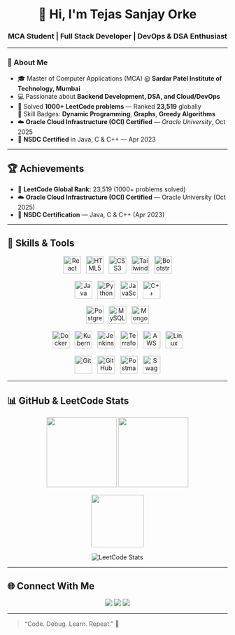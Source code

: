 <h1 align="center">👋 Hi, I'm Tejas Sanjay Orke</h1>
<h3 align="center">MCA Student | Full Stack Developer | DevOps & DSA Enthusiast</h3>

---

### 🧠 About Me
- 🎓 Master of Computer Applications (MCA) @ **Sardar Patel Institute of Technology, Mumbai**
- 💻 Passionate about **Backend Development, DSA, and Cloud/DevOps**
- 🧩 Solved **1000+ LeetCode problems** — Ranked **23,519** globally  
  🥇 Skill Badges: **Dynamic Programming**, **Graphs**, **Greedy Algorithms**
- ☁️ **Oracle Cloud Infrastructure (OCI) Certified** — *Oracle University*, Oct 2025  
- 💼 **NSDC Certified** in Java, C & C++ — Apr 2023

---

## 🏆 Achievements
- 🥇 **LeetCode Global Rank:** 23,519 (1000+ problems solved)
- ☁️ **Oracle Cloud Infrastructure (OCI) Certified** — Oracle University (Oct 2025)
- 💼 **NSDC Certification** — Java, C & C++ (Apr 2023)

---

## 🧰 Skills & Tools

<p align="center">
  <!-- Frontend -->
  <img src="https://raw.githubusercontent.com/TejasOrke/TejasOrke/main/assets/icons/react-original.svg" height="40" alt="React" title="React.js" /> &nbsp;
  <img src="https://raw.githubusercontent.com/TejasOrke/TejasOrke/main/assets/icons/html5-original.svg" height="40" alt="HTML5" title="HTML5" /> &nbsp;
  <img src="https://raw.githubusercontent.com/TejasOrke/TejasOrke/main/assets/icons/css3-original.svg" height="40" alt="CSS3" title="CSS3" /> &nbsp;
  <img src="https://raw.githubusercontent.com/TejasOrke/TejasOrke/main/assets/icons/tailwindcss-plain.svg" height="40" alt="Tailwind CSS" title="Tailwind CSS" /> &nbsp;
  <img src="https://raw.githubusercontent.com/TejasOrke/TejasOrke/main/assets/icons/bootstrap-plain.svg" height="40" alt="Bootstrap" title="Bootstrap" />
</p>

<p align="center">
  <!-- Programming Languages -->
  <img src="https://raw.githubusercontent.com/TejasOrke/TejasOrke/main/assets/icons/java-original.svg" height="40" alt="Java" title="Java" /> &nbsp;
  <img src="https://raw.githubusercontent.com/TejasOrke/TejasOrke/main/assets/icons/python-original.svg" height="40" alt="Python" title="Python" /> &nbsp;
  <img src="https://raw.githubusercontent.com/TejasOrke/TejasOrke/main/assets/icons/javascript-original.svg" height="40" alt="JavaScript" title="JavaScript" /> &nbsp;
  <img src="https://raw.githubusercontent.com/TejasOrke/TejasOrke/main/assets/icons/cplusplus-original.svg" height="40" alt="C++" title="C++" />
</p>

<p align="center">
  <!-- Databases -->
  <img src="https://raw.githubusercontent.com/TejasOrke/TejasOrke/main/assets/icons/postgresql-original.svg" height="40" alt="PostgreSQL" title="PostgreSQL" /> &nbsp;
  <img src="https://raw.githubusercontent.com/TejasOrke/TejasOrke/main/assets/icons/mysql-original.svg" height="40" alt="MySQL" title="MySQL" /> &nbsp;
  <img src="https://raw.githubusercontent.com/TejasOrke/TejasOrke/main/assets/icons/mongodb-original.svg" height="40" alt="MongoDB" title="MongoDB" />
</p>

<p align="center">
  <!-- DevOps & Cloud -->
  <img src="https://raw.githubusercontent.com/TejasOrke/TejasOrke/main/assets/icons/docker-original.svg" height="40" alt="Docker" title="Docker" /> &nbsp;
  <img src="https://raw.githubusercontent.com/TejasOrke/TejasOrke/main/assets/icons/kubernetes-plain.svg" height="40" alt="Kubernetes" title="Kubernetes" /> &nbsp;
  <img src="https://raw.githubusercontent.com/TejasOrke/TejasOrke/main/assets/icons/jenkins-original.svg" height="40" alt="Jenkins" title="Jenkins" /> &nbsp;
  <img src="https://raw.githubusercontent.com/TejasOrke/TejasOrke/main/assets/icons/terraform-original.svg" height="40" alt="Terraform" title="Terraform" /> &nbsp;
  <img src="https://raw.githubusercontent.com/TejasOrke/TejasOrke/main/assets/icons/aws-original.svg" height="40" alt="AWS" title="AWS" /> &nbsp;
  <img src="https://raw.githubusercontent.com/TejasOrke/TejasOrke/main/assets/icons/linux-original.svg" height="40" alt="Linux" title="Linux" />
</p>

<p align="center">
  <!-- Tools -->
  <img src="https://raw.githubusercontent.com/TejasOrke/TejasOrke/main/assets/icons/git-original.svg" height="40" alt="Git" title="Git" /> &nbsp;
  <img src="https://raw.githubusercontent.com/TejasOrke/TejasOrke/main/assets/icons/github-original.svg" height="40" alt="GitHub" title="GitHub" /> &nbsp;
  <img src="https://raw.githubusercontent.com/TejasOrke/TejasOrke/main/assets/icons/postman-original.svg" height="40" alt="Postman" title="Postman" /> &nbsp;
  <img src="https://raw.githubusercontent.com/TejasOrke/TejasOrke/main/assets/icons/swagger-original.svg" height="40" alt="Swagger" title="Swagger" />
</p>

---

## 📊 GitHub & LeetCode Stats

<p align="center">
  <img src="https://github-readme-stats.vercel.app/api?username=TejasOrke&show_icons=true&theme=tokyonight" height="160"/>
  <img src="https://github-readme-streak-stats.herokuapp.com/?user=TejasOrke&theme=tokyonight" height="160"/>
</p>

<p align="center">
  <img src="https://github-readme-stats.vercel.app/api/top-langs/?username=TejasOrke&layout=compact&theme=tokyonight" height="120"/>
</p>

<p align="center">
  <img src="https://leetcard.jacoblin.cool/otejas40?theme=dark&ext=heatmap" alt="LeetCode Stats"/>
</p>

---

## 🌐 Connect With Me
<p align="center">
  <a href="https://linkedin.com/in/tejas-orke" target="_blank"><img src="https://img.shields.io/badge/LinkedIn-Tejas%20Orke-blue?style=for-the-badge&logo=linkedin" /></a>
  <a href="https://leetcode.com/otejas40" target="_blank"><img src="https://img.shields.io/badge/LeetCode-otejas40-orange?style=for-the-badge&logo=leetcode" /></a>
  <a href="mailto:orketejas@gmail.com"><img src="https://img.shields.io/badge/Email-orketejas@gmail.com-red?style=for-the-badge&logo=gmail" /></a>
</p>

---

> “Code. Debug. Learn. Repeat.” 🚀
